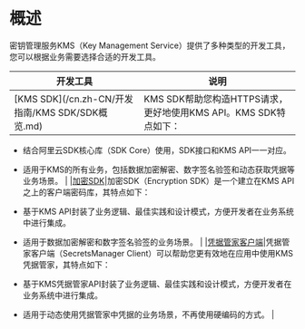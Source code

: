 # 概述

密钥管理服务KMS（Key Management Service）提供了多种类型的开发工具，您可以根据业务需要选择合适的开发工具。

|开发工具|说明|
|----|--|
|[KMS SDK](/cn.zh-CN/开发指南/KMS SDK/SDK概览.md)|KMS SDK帮助您构造HTTPS请求，更好地使用KMS API。KMS SDK特点如下：

-   结合阿里云SDK核心库（SDK Core）使用，SDK接口和KMS API一一对应。
-   适用于KMS的所有业务，包括数据加密解密、数字签名验签和动态获取凭据等业务场景。 |
|[加密SDK]()|加密SDK（Encryption SDK）是一个建立在KMS API之上的客户端密码库，其特点如下：

-   基于KMS API封装了业务逻辑、最佳实践和设计模式，方便开发者在业务系统中进行集成。
-   适用于数据加密解密和数字签名验签的业务场景。 |
|[凭据管家客户端]()|凭据管家客户端（SecretsManager Client）可以帮助您更有效地在应用中使用KMS凭据管家，其特点如下：

-   基于KMS凭据管家API封装了业务逻辑、最佳实践和设计模式，方便开发者在业务系统中进行集成。
-   适用于动态使用凭据管家中凭据的业务场景，不再使用硬编码的方式。 |

